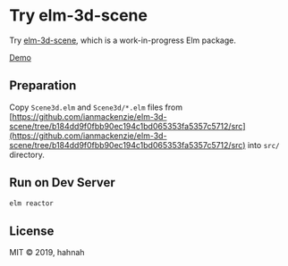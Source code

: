 # Try elm-3d-scene

Try [elm-3d-scene](https://github.com/ianmackenzie/elm-3d-scene), which is a work-in-progress Elm package.

[Demo](https://hahnah.github.io/try-elm-3d-scene/static.html)

## Preparation

Copy `Scene3d.elm` and `Scene3d/*.elm` files from [https://github.com/ianmackenzie/elm-3d-scene/tree/b184dd9f0fbb90ec194c1bd065353fa5357c5712/src](https://github.com/ianmackenzie/elm-3d-scene/tree/b184dd9f0fbb90ec194c1bd065353fa5357c5712/src) into `src/` directory.

## Run on Dev Server

```sh
elm reactor
```

## License

MIT &copy; 2019, hahnah